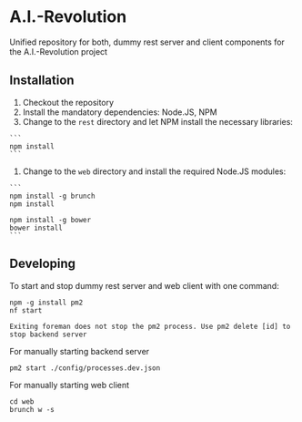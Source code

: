 A.I.-Revolution
===============

Unified repository for both, dummy rest server and client components for the A.I.-Revolution project

Installation
------------

  1. Checkout the repository
  1. Install the mandatory dependencies: Node.JS, NPM
  1. Change to the ``rest`` directory and let NPM install the necessary libraries:

    ```
    npm install
    ```

  1. Change to the ``web`` directory and install the required Node.JS modules:

    ```
    npm install -g brunch
    npm install

    npm install -g bower
    bower install
    ```

Developing
----------

To start and stop dummy rest server and web client with one command:

    npm -g install pm2
    nf start

    Exiting foreman does not stop the pm2 process. Use pm2 delete [id] to stop backend server

For manually starting backend server

    pm2 start ./config/processes.dev.json

For manually starting web client

    cd web
    brunch w -s
